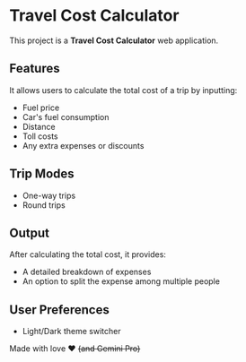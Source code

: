# Travel Cost Calculator

This project is a **Travel Cost Calculator** web application.

## Features

It allows users to calculate the total cost of a trip by inputting:

-   Fuel price
-   Car's fuel consumption
-   Distance
-   Toll costs
-   Any extra expenses or discounts

## Trip Modes

-   One-way trips
-   Round trips

## Output

After calculating the total cost, it provides:

-   A detailed breakdown of expenses
-   An option to split the expense among multiple people

## User Preferences

-   Light/Dark theme switcher

Made with love ❤️ ~~(and Gemini Pro)~~
